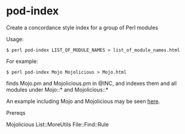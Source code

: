 # pod-index
Create a concordance style index for a group of Perl modules

Usage:

    $ perl pod-index LIST_OF_MODULE_NAMES > list_of_module_names.html

For example:

    $ perl pod-index Mojo Mojolicious > Mojo.html

finds Mojo.pm and Mojolicious.pm in @INC, and indexes them and all modules under Mojo::* and Mojolicious::*

An example including Mojo and Mojolicious may be seen [here](http://wlindley.com/mojo/Mojo.html).


Prereqs

Mojolicious
List::MoreUtils
File::Find::Rule
